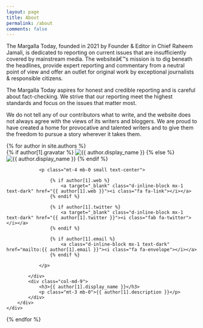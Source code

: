 ```yaml
---
layout: page
title: About 
permalink: /about
comments: false
---
```

The Margalla Today, founded in 2021 by Founder & Editor in Chief Raheem Jamali, is dedicated to reporting on current issues that are insufficiently covered by mainstream media. The websiteâ€™s mission is to dig beneath the headlines, provide expert reporting and commentary from a neutral point of view and offer an outlet for original work by exceptional journalists & responsible citizens.

The Margalla Today aspires for honest and credible reporting and is careful about fact-checking. We strive that our reporting meet the highest standards and focus on the issues that matter most.

We do not tell any of our contributors what to write, and the website does not always agree with the views of its writers and bloggers. We are proud to have created a home for provocative and talented writers and to give them the freedom to pursue a story wherever it takes them.

<div class="list-authors mt-5">
{% for author in site.authors %}   
    <div id="{{ author[1].name }}" class="authorbox position-relative pb-5 pt-5 mb-4 mt-4 border">   
        <div class="row">
            <div class="wrapavname col-md-3 text-center">
                {% if author[1].gravatar %}
                <img  class="author-thumb" src="https://www.gravatar.com/avatar/{{ author[1].gravatar }}?s=250&d=mm&r=x" alt="{{ author.display_name }}">
                {% else %}
                <img  class="author-thumb" src="{{site.baseurl}}/{{ author[1].avatar }}" alt="{{ author.display_name }}">
                {% endif %}

                <p class="mt-4 mb-0 small text-center">

                    {% if author[1].web %}
                        <a target="_blank" class="d-inline-block mx-1 text-dark" href="{{ author[1].web }}"><i class="fa fa-link"></i></a> 
                    {% endif %}

                    {% if author[1].twitter %}
                        <a target="_blank" class="d-inline-block mx-1 text-dark" href="{{ author[1].twitter }}"><i class="fab fa-twitter"></i></a>
                    {% endif %}

                    {% if author[1].email %}
                        <a class="d-inline-block mx-1 text-dark" href="mailto:{{ author[1].email }}"><i class="fa fa-envelope"></i></a>
                    {% endif %}

                </p>
                
            </div>
            <div class="col-md-9">
                <h3>{{ author[1].display_name }}</h3>
                <p class="mt-3 mb-0">{{ author[1].description }}</p> 
            </div>
        </div> 
    </div>    
{% endfor %}
</div>
